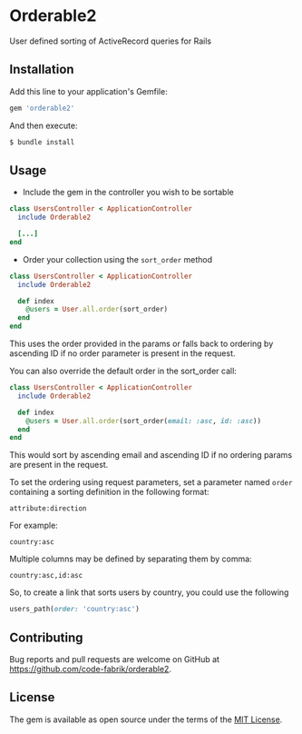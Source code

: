 # Orderable2

 User defined sorting of ActiveRecord queries for Rails 

## Installation

Add this line to your application's Gemfile:

```ruby
gem 'orderable2'
```

And then execute:
```bash
$ bundle install
```

## Usage

* Include the gem in the controller you wish to be sortable

```ruby
class UsersController < ApplicationController
  include Orderable2

  [...]
end
```

* Order your collection using the `sort_order` method

```ruby
class UsersController < ApplicationController
  include Orderable2

  def index
    @users = User.all.order(sort_order)
  end
end
```

This uses the order provided in the params or falls back to ordering by ascending ID if no order parameter is present in the request.

You can also override the default order in the sort_order call:

```ruby
class UsersController < ApplicationController
  include Orderable2

  def index
    @users = User.all.order(sort_order(email: :asc, id: :asc))
  end
end
```

This would sort by ascending email and ascending ID if no ordering params are present in the request.

To set the ordering using request parameters, set a parameter named `order` containing a sorting definition in the following format:

```
attribute:direction
```

For example:

```
country:asc
```

Multiple columns may be defined by separating them by comma:

```
country:asc,id:asc
```

So, to create a link that sorts users by country, you could use the following

```ruby
users_path(order: 'country:asc')
```

## Contributing

Bug reports and pull requests are welcome on GitHub at https://github.com/code-fabrik/orderable2.

## License
The gem is available as open source under the terms of the [MIT License](http://opensource.org/licenses/MIT).
